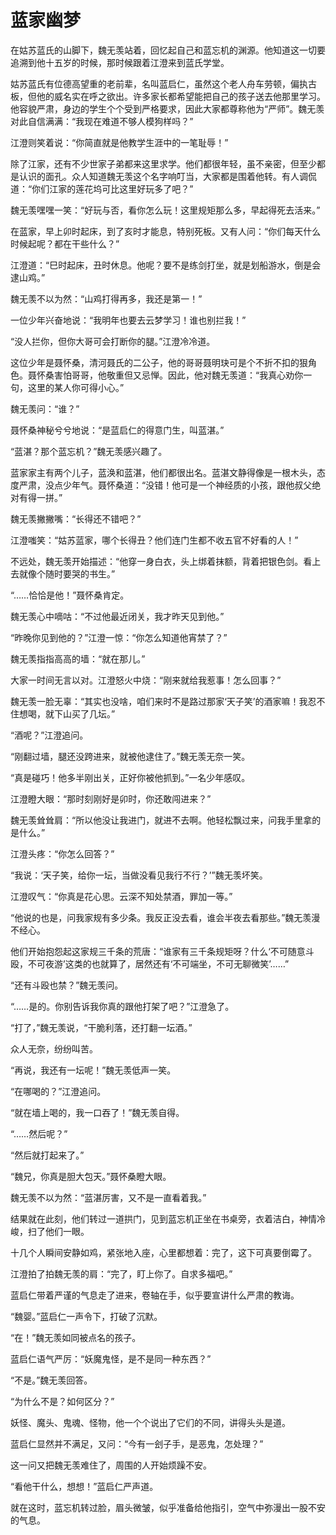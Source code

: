 # 蓝家幽梦

在姑苏蓝氏的山脚下，魏无羡站着，回忆起自己和蓝忘机的渊源。他知道这一切要追溯到他十五岁的时候，那时候跟着江澄来到蓝氏学堂。

姑苏蓝氏有位德高望重的老前辈，名叫蓝启仁，虽然这个老人舟车劳顿，偏执古板，但他的威名实在呼之欲出。许多家长都希望能把自己的孩子送去他那里学习。他容貌严肃，身边的学生个个受到严格要求，因此大家都尊称他为“严师”。魏无羡对此自信满满：“我现在难道不够人模狗样吗？”

江澄则笑着说：“你简直就是他教学生涯中的一笔耻辱！”

除了江家，还有不少世家子弟都来这里求学。他们都很年轻，虽不亲密，但至少都是认识的面孔。众人知道魏无羡这个名字响叮当，大家都是围着他转。有人调侃道：“你们江家的莲花坞可比这里好玩多了吧？”

魏无羡嘿嘿一笑：“好玩与否，看你怎么玩！这里规矩那么多，早起得死去活来。”

在蓝家，早上卯时起床，到了亥时才能息，特别死板。又有人问：“你们每天什么时候起呢？都在干些什么？”

江澄道：“巳时起床，丑时休息。他呢？要不是练剑打坐，就是划船游水，倒是会逮山鸡。” 

魏无羡不以为然：“山鸡打得再多，我还是第一！”

一位少年兴奋地说：“我明年也要去云梦学习！谁也别拦我！”

“没人拦你，但你大哥可会打断你的腿。”江澄冷冷道。

这位少年是聂怀桑，清河聂氏的二公子，他的哥哥聂明玦可是个不折不扣的狠角色。聂怀桑害怕哥哥，他敬重但又忌惮。因此，他对魏无羡道：“我真心劝你一句，这里的某人你可得小心。”

魏无羡问：“谁？”

聂怀桑神秘兮兮地说：“是蓝启仁的得意门生，叫蓝湛。”

“蓝湛？那个蓝忘机？”魏无羡感兴趣了。

蓝家家主有两个儿子，蓝涣和蓝湛，他们都很出名。蓝湛文静得像是一根木头，态度严肃，没点少年气。聂怀桑道：“没错！他可是一个神经质的小孩，跟他叔父绝对有得一拼。”

魏无羡撇撇嘴：“长得还不错吧？”

江澄嗤笑：“姑苏蓝家，哪个长得丑？他们连门生都不收五官不好看的人！”

不远处，魏无羡开始描述：“他穿一身白衣，头上绑着抹额，背着把银色剑。看上去就像个随时要哭的书生。”

“……恰恰是他！”聂怀桑肯定。

魏无羡心中嘀咕：“不过他最近闭关，我才昨天见到他。”

“昨晚你见到他的？”江澄一惊：“你怎么知道他宵禁了？”

魏无羡指指高高的墙：“就在那儿。”

大家一时间无言以对。江澄怒火中烧：“刚来就给我惹事！怎么回事？”

魏无羡一脸无辜：“其实也没啥，咱们来时不是路过那家‘天子笑’的酒家嘛！我忍不住想喝，就下山买了几坛。”

“酒呢？”江澄追问。

“刚翻过墙，腿还没跨进来，就被他逮住了。”魏无羡无奈一笑。

“真是碰巧！他多半刚出关，正好你被他抓到。”一名少年感叹。

江澄瞪大眼：“那时刻刚好是卯时，你还敢闯进来？”

魏无羡耸耸肩：“所以他没让我进门，就进不去啊。他轻松飘过来，问我手里拿的是什么。”

江澄头疼：“你怎么回答？”

“我说：‘天子笑，给你一坛，当做没看见我行不行？’”魏无羡坏笑。

江澄叹气：“你真是花心思。云深不知处禁酒，罪加一等。” 

“他说的也是，问我家规有多少条。我反正没去看，谁会半夜去看那些。”魏无羡漫不经心。

他们开始抱怨起这家规三千条的荒唐：“谁家有三千条规矩呀？什么‘不可随意斗殴，不可夜游’这类的也就算了，居然还有‘不可端坐，不可无聊微笑’……”

“还有斗殴也禁？”魏无羡问。

“……是的。你别告诉我你真的跟他打架了吧？”江澄急了。

“打了，”魏无羡说，“干脆利落，还打翻一坛酒。”

众人无奈，纷纷叫苦。

“再说，我还有一坛呢！”魏无羡低声一笑。

“在哪喝的？”江澄追问。

“就在墙上喝的，我一口吞了！”魏无羡自得。

“……然后呢？”

“然后就打起来了。”

“魏兄，你真是胆大包天。”聂怀桑瞪大眼。

魏无羡不以为然：“蓝湛厉害，又不是一直看着我。”

结果就在此刻，他们转过一道拱门，见到蓝忘机正坐在书桌旁，衣着洁白，神情冷峻，扫了他们一眼。

十几个人瞬间安静如鸡，紧张地入座，心里都想着：完了，这下可真要倒霉了。

江澄拍了拍魏无羡的肩：“完了，盯上你了。自求多福吧。”

蓝启仁带着严谨的气息走了进来，卷轴在手，似乎要宣讲什么严肃的教诲。

“魏婴。”蓝启仁一声令下，打破了沉默。

“在！”魏无羡如同被点名的孩子。

蓝启仁语气严厉：“妖魔鬼怪，是不是同一种东西？”

“不是。”魏无羡回答。

“为什么不是？如何区分？”

妖怪、魔头、鬼魂、怪物，他一个个说出了它们的不同，讲得头头是道。

蓝启仁显然并不满足，又问：“今有一刽子手，是恶鬼，怎处理？”

这一问又把魏无羡难住了，周围的人开始烦躁不安。

“看他干什么，想想！”蓝启仁严声道。

就在这时，蓝忘机转过脸，眉头微皱，似乎准备给他指引，空气中弥漫出一股不安的气息。
